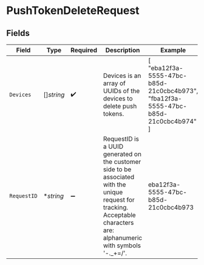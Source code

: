 # PushTokenDeleteRequest


## Fields

| Field                                                                                                                                                                    | Type                                                                                                                                                                     | Required                                                                                                                                                                 | Description                                                                                                                                                              | Example                                                                                                                                                                  |
| ------------------------------------------------------------------------------------------------------------------------------------------------------------------------ | ------------------------------------------------------------------------------------------------------------------------------------------------------------------------ | ------------------------------------------------------------------------------------------------------------------------------------------------------------------------ | ------------------------------------------------------------------------------------------------------------------------------------------------------------------------ | ------------------------------------------------------------------------------------------------------------------------------------------------------------------------ |
| `Devices`                                                                                                                                                                | []*string*                                                                                                                                                               | :heavy_check_mark:                                                                                                                                                       | Devices is an array of UUIDs of the devices to delete push tokens.                                                                                                       | [<br/>"eba12f3a-5555-47bc-b85d-21c0cbc4b973",<br/>"fba12f3a-5555-47bc-b85d-21c0cbc4b974"<br/>]                                                                           |
| `RequestID`                                                                                                                                                              | **string*                                                                                                                                                                | :heavy_minus_sign:                                                                                                                                                       | RequestID is a UUID generated on the customer side to be associated with the unique request for tracking.<br/>Acceptable characters are: alphanumeric with symbols '-._+=/'. | eba12f3a-5555-47bc-b85d-21c0cbc4b973                                                                                                                                     |